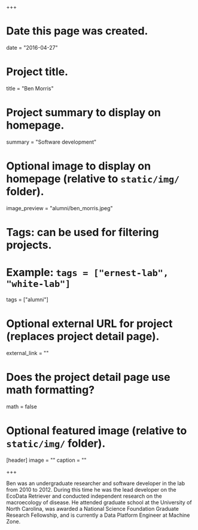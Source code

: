 +++
# Date this page was created.
date = "2016-04-27"

# Project title.
title = "Ben Morris"

# Project summary to display on homepage.
summary = "Software development"

# Optional image to display on homepage (relative to `static/img/` folder).
image_preview = "alumni/ben_morris.jpeg"

# Tags: can be used for filtering projects.
# Example: `tags = ["ernest-lab", "white-lab"]`
tags = ["alumni"]

# Optional external URL for project (replaces project detail page).
external_link = ""

# Does the project detail page use math formatting?
math = false

# Optional featured image (relative to `static/img/` folder).
[header]
image = ""
caption = ""

+++

Ben was an undergraduate researcher and software developer in the lab from 2010 to 2012. During this time he was the lead developer on the EcoData Retriever and conducted independent research on the macroecology of disease. He attended graduate school at the University of North Carolina, was awarded a National Science Foundation Graduate Research Fellowship, and is currently a Data Platform Engineer at Machine Zone.